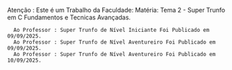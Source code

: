 Atenção :
      Este é um Trabalho da Faculdade: 
      Matéria: Tema 2 - Super Trunfo em C Fundamentos e Tecnicas Avançadas.
      
      Ao Professor : Super Trunfo de Nível Iniciante Foi Publicado em 09/09/2025.
      Ao Professor : Super Trunfo de Nível Aventureiro Foi Publicado em 09/09/2025.
      Ao Professor : Super Trunfo de Nível Aventureiro Foi Publicado em 10/09/2025.
